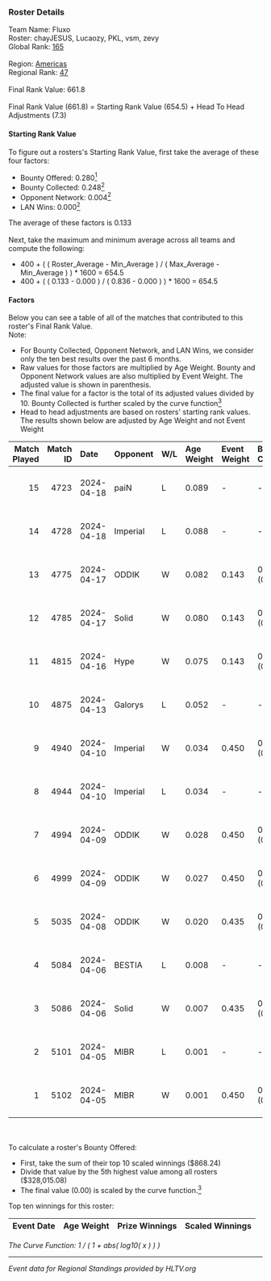 ### Roster Details<br />
Team Name: Fluxo<br />
Roster: chayJESUS, Lucaozy, PKL, vsm, zevy<br />
Global Rank: [165](../../standings_global_2024_10_02.md)<br />
<br />
Region: [Americas]( ../../standings_americas_2024_10_02.md)<br />
Regional Rank: [47]( ../../standings_americas_2024_10_02.md)<br />
<br />
Final Rank Value:  661.8<br />
<br />
Final Rank Value (661.8) = Starting Rank Value (654.5) + Head To Head Adjustments (7.3)<br />

#### Starting Rank Value<br />
To figure out a rosters's Starting Rank Value, first take the average of these four factors:<br />
- Bounty Offered: 0.280[<sup>1</sup>](#table2)
- Bounty Collected: 0.248[<sup>2</sup>](#table1)
- Opponent Network: 0.004[<sup>2</sup>](#table1)
- LAN Wins: 0.000[<sup>2</sup>](#table1)

The average of these factors is 0.133<br />
<br />
Next, take the maximum and minimum average across all teams and compute the following:<br />
- 400 + ( ( Roster_Average - Min_Average ) / ( Max_Average - Min_Average ) ) * 1600 = 654.5
- 400 + ( ( 0.133 - 0.000 ) / ( 0.836 - 0.000 ) ) * 1600 = 654.5


#### Factors<br />
Below you can see a table of all of the matches that contributed to this roster's Final Rank Value.<br />
Note:<br />

- For Bounty Collected, Opponent Network, and LAN Wins, we consider only the ten best results over the past 6 months.
- Raw values for those factors are multiplied by Age Weight. Bounty and Opponent Network values are also multiplied by Event Weight. The adjusted value is shown in parenthesis.
- The final value for a factor is the total of its adjusted values divided by 10. Bounty Collected is further scaled by the curve function[<sup>3</sup>](#curveFunction)
- Head to head adjustments are based on rosters' starting rank values. The results shown below are adjusted by Age Weight and not Event Weight
<span id="table1"></span><br />


| Match Played | Match ID | Date       | Opponent | W/L | Age Weight | Event Weight | Bounty Collected | Opponent Network | LAN Wins  | H2H Adj. | Roster                             |
| -: | -: | :- | :- | :- | :- | :- | :- | :- | :- | -: | :- |
|           15 |     4723 | 2024-04-18 | paiN     | L   | 0.089      | -            | -                | -                | -         |    -0.02 | chayJESUS, Lucaozy, PKL, vsm, zevy |
|           14 |     4728 | 2024-04-18 | Imperial | L   | 0.088      | -            | -                | -                | -         |    -0.17 | chayJESUS, Lucaozy, PKL, vsm, zevy |
|           13 |     4775 | 2024-04-17 | ODDIK    | W   | 0.082      | 0.143        | 0.150 (0.002)    | 0.661 (0.008)    | 0 (0.000) |     2.33 | chayJESUS, Lucaozy, PKL, vsm, zevy |
|           12 |     4785 | 2024-04-17 | Solid    | W   | 0.080      | 0.143        | 0.002 (0.000)    | 0.007 (0.000)    | 0 (0.000) |     1.09 | chayJESUS, Lucaozy, PKL, vsm, zevy |
|           11 |     4815 | 2024-04-16 | Hype     | W   | 0.075      | 0.143        | 0.017 (0.000)    | 0.400 (0.004)    | 0 (0.000) |     1.66 | chayJESUS, Lucaozy, PKL, vsm, zevy |
|           10 |     4875 | 2024-04-13 | Galorys  | L   | 0.052      | -            | -                | -                | -         |    -0.79 | chayJESUS, Lucaozy, PKL, vsm, zevy |
|            9 |     4940 | 2024-04-10 | Imperial | W   | 0.034      | 0.450        | 0.146 (0.002)    | 0.526 (0.008)    | 0 (0.000) |     1.01 | chayJESUS, Lucaozy, PKL, vsm, zevy |
|            8 |     4944 | 2024-04-10 | Imperial | L   | 0.034      | -            | -                | -                | -         |    -0.07 | chayJESUS, Lucaozy, PKL, vsm, zevy |
|            7 |     4994 | 2024-04-09 | ODDIK    | W   | 0.028      | 0.450        | 0.150 (0.002)    | 0.661 (0.008)    | 0 (0.000) |     0.79 | chayJESUS, Lucaozy, PKL, vsm, zevy |
|            6 |     4999 | 2024-04-09 | ODDIK    | W   | 0.027      | 0.450        | 0.150 (0.002)    | 0.661 (0.008)    | 0 (0.000) |     0.78 | chayJESUS, Lucaozy, PKL, vsm, zevy |
|            5 |     5035 | 2024-04-08 | ODDIK    | W   | 0.020      | 0.435        | 0.150 (0.001)    | 0.661 (0.006)    | 0 (0.000) |     0.58 | chayJESUS, Lucaozy, PKL, vsm, zevy |
|            4 |     5084 | 2024-04-06 | BESTIA   | L   | 0.008      | -            | -                | -                | -         |    -0.04 | chayJESUS, Lucaozy, PKL, vsm, zevy |
|            3 |     5086 | 2024-04-06 | Solid    | W   | 0.007      | 0.435        | 0.002 (0.000)    | 0.007 (0.000)    | 0 (0.000) |     0.10 | chayJESUS, Lucaozy, PKL, vsm, zevy |
|            2 |     5101 | 2024-04-05 | MIBR     | L   | 0.001      | -            | -                | -                | -         |     0.00 | chayJESUS, Lucaozy, PKL, vsm, zevy |
|            1 |     5102 | 2024-04-05 | MIBR     | W   | 0.001      | 0.450        | 0.223 (0.000)    | 0.550 (0.000)    | 0 (0.000) |     0.03 | chayJESUS, Lucaozy, PKL, vsm, zevy |

<br />
<span id="table2"></span><br />
To calculate a roster's Bounty Offered:<br />

- First, take the sum of their top 10 scaled winnings ($868.24)
- Divide that value by the 5th highest value among all rosters ($328,015.08)
- The final value (0.00) is scaled by the curve function.[<sup>3</sup>](#curveFunction)

Top ten winnings for this roster:<br />

| Event Date | Age Weight | Prize Winnings | Scaled Winnings |
| :- | -: | :- | :- |


<span id="curveFunction"></span>_The Curve Function: 1 / ( 1 + abs( log10( x ) ) )_<br />

---
_Event data for Regional Standings provided by HLTV.org_<br />
